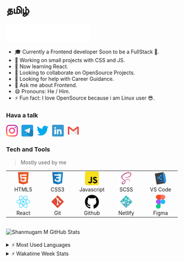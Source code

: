 # தமிழ்

<!-- ### <img src="./images/hi.gif" width="32px" > Hi there -->

<!-- ## I am Shanmugam M (silver_dev) -->

<!-- [![HitCount](http://hits.dwyl.com/Joker-Bat/Joker-Bat.svg)](http://hits.dwyl.com/Joker-Bat/Joker-Bat) -->
<img src="./images/myHeader.svg" alt="headerImg" />

- 🎓 Currently a Frontend developer Soon to be a FullStack 🤗.
- 🔭 Working on small projects with CSS and JS.
- 🌱 Now learning React.
- 👯 Looking to collaborate on OpenSource Projects.
- 🤔 Looking for help with Career Guidance.
- 💬 Ask me about Frontend.
- 😄 Pronouns: He / Him.
- ⚡ Fun fact: I love OpenSource because i am Linux user 😎.

### Hava a talk

[<img style="margin-right: 10px;" align="left" margin-right="5px" src="./images/instagram.svg" width="32px" height="32px" alt="instagram" >][instagram]

[<img style="margin-right: 10px;" align="left" margin-right="5px" src="./images/telegram.svg" width="32px" height="32px" alt="telegram" >][telegram]

[<img style="margin-right: 10px;" align="left" margin-right="5px" src="./images/twitter.svg" width="32px" height="32px" alt="twitter" >][twitter]

[<img style="margin-right: 10px;" align="left" margin-right="5px" src="./images/linkedin.svg" width="32px" height="32px" alt="linkedin" >][linkedin]

[<img style="margin-right: 10px;" align="left" margin-right="5px" src="./images/gmail.svg" width="32px" height="32px" alt="gmail" >][gmail]

<br />
<br />

### Tech and Tools

> Mostly used by me

<table>
  <tr>
    <td align="center" width="80">
    <img src="./images/html.svg" width="38" height="38" alt="HTML5" />
      <br />HTML5
    </td>
    <td align="center" width="80">
    <img src="./images/css.svg" width="38" height="38" alt="CSS3" />
      <br />CSS3
    </td>
    <td align="center" width="80">
    <img src="./images/javascript.svg" width="38" height="38" alt="Javascript" />
      <br />Javascript
    </td>
    <td align="center" width="80">
    <img src="./images/scss.svg" width="38" height="38" alt="SCSS" />
      <br />SCSS
    </td>
    <td align="center" width="80">
    <img src="./images/vscode.svg" width="38" height="38" alt="VSCode" />
      <br />VS Code
    </td>
    </tr>
    <tr>
    <td align="center" width="80">
    <img src="./images/react.svg" width="38" height="38" alt="react" />
      <br />React
    </td>
    <td align="center" width="80">
    <img src="./images/git.svg" width="38" height="38" alt="git" />
      <br />Git
    </td>
    <td align="center" width="80">
    <img src="./images/github.svg" width="38" height="38" alt="github" />
      <br />Github
    </td>
    <td align="center" width="80">
    <img src="./images/netlify.svg" width="38" height="38" alt="netlify" />
      <br />Netlify
    </td>
    <td align="center" width="80">
    <img src="./images/figma.svg" width="38" height="38" alt="figma" />
      <br />Figma
    </td>
  </tr>
</table>

<br />

<img alt="Shanmugam M GitHub Stats" src="https://github-readme-stats.vercel.app/api?username=joker-bat&show_icons=true&hide_border=true&theme=dark" />

<br />
<br />

<details>
  <summary>⚡ Most Used Languages</summary>

<img alt="Shanmugam M GitHub Top Languages" src="https://github-readme-stats.vercel.app/api/top-langs/?username=joker-bat&layout=compact&theme=dracula" />

</details>

<details>
  <summary>⚡ Wakatime Week Stats</summary>
  <img alt="Shanmugam M Week stats" src="https://github-readme-stats.vercel.app/api/wakatime?username=jokerbat&theme=dracula">
</details>

[instagram]: https://www.instagram.com/silver_dev/
[telegram]: https://t.me/silverdev2
[linkedin]: https://www.linkedin.com/in/shanmugam-m-540992188
[twitter]: https://www.twitter.com/silverdev2
[gmail]: shanmugam091098@gmail.com
